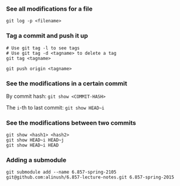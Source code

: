 ### See all modifications for a file

    git log -p <filename>

### Tag a commit and push it up

    # Use git tag -l to see tags
    # Use git tag -d <tagname> to delete a tag
    git tag <tagname>

    git push origin <tagname>


### See the modifications in a certain commit

By commit hash: `git show <COMMIT-HASH>`

The `i`-th to last commit: `git show HEAD~i`

### See the modifications between two commits

    git show <hash1> <hash2>
    git show HEAD~i HEAD~j
    git show HEAD~i HEAD

### Adding a submodule

    git submodule add --name 6.857-spring-2105 git@github.com:alinush/6.857-lecture-notes.git 6.857-spring-2015
